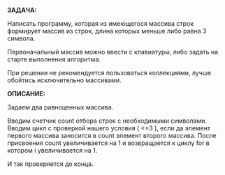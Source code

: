 **ЗАДАЧА:**

Написать программу, которая из имеющегося массива строк формирует массив из строк, длина которых меньше либо равна 3 символа. 

Первоначальный массив можно ввести с клавиатуры, либо задать на старте выполнения алгоритма. 

При решении не рекомендуется пользоваться коллекциями, лучше обойтись исключительно массивами.


**ОПИСАНИЕ:**

Задаем два равноценных массива. 

Вводим счетчик count отбора строк с необходимыми символами. Вводим цикл с проверкой нашего условия ( <=3 ), если да элемент первого массива заносится в count элемент второго массива.  После присвоения count увеличивается на 1 и возвращается к циклу for в котором i увеличивается на 1. 

И так проверяется до конца.